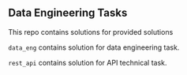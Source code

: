 ## Data Engineering Tasks

This repo contains solutions for provided solutions

`data_eng` contains solution for data engineering task.

`rest_api` contains solution for API technical task.